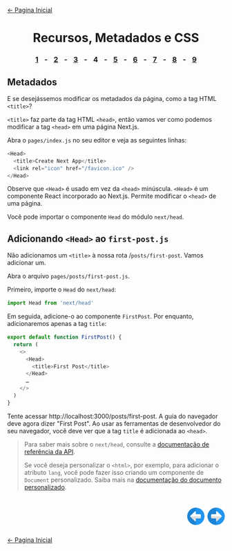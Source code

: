 [← Pagina Inicial](../../../README.md#basico)

<h1 align="center">Recursos, Metadados e CSS</h1>

<h3 align="center">
<a href="./1.md#recursos-metadados-e-css" style="margin:0 10px;">1</a> -
<a href="./2.md#recursos-metadados-e-css" style="margin:0 10px;">2</a> -
<a href="./3.md#recursos-metadados-e-css" style="margin:0 10px;">3</a> -
<spam style="margin:0 10px;">4</spam> -
<a href="./5.md#recursos-metadados-e-css" style="margin:0 10px;">5</a> -
<a href="./6.md#recursos-metadados-e-css" style="margin:0 10px;">6</a> -
<a href="./7.md#recursos-metadados-e-css" style="margin:0 10px;">7</a> -
<a href="./8.md#recursos-metadados-e-css" style="margin:0 10px;">8</a> -
<a href="./9.md#recursos-metadados-e-css" style="margin:0 10px;">9</a>
</h3>

## Metadados

E se desejássemos modificar os metadados da página, como a tag HTML `<title>`?

`<title>` faz parte da tag HTML `<head>`, então vamos ver como podemos modificar a tag `<head>` em uma página Next.js.

Abra o `pages/index.js` no seu editor e veja as seguintes linhas:

```javascript
<Head>
  <title>Create Next App</title>
  <link rel="icon" href="/favicon.ico" />
</Head>
```

Observe que `<Head>` é usado em vez da `<head>` minúscula. `<Head>` é um componente React incorporado ao Next.js. Permite modificar o `<head>` de uma página.

Você pode importar o componente `Head` do módulo `next/head`.

## Adicionando `<Head>` ao `first-post.js`

Não adicionamos um `<title>` à nossa rota /`posts/first-post`. Vamos adicionar um.

Abra o arquivo `pages/posts/first-post.js`.

Primeiro, importe o `Head` do `next/head`:

```javascript
import Head from 'next/head'
```

Em seguida, adicione-o ao componente `FirstPost`. Por enquanto, adicionaremos apenas a tag `title`:

```javascript
export default function FirstPost() {
  return (
    <>
      <Head>
        <title>First Post</title>
      </Head>
      …
    </>
  )
}
```

Tente acessar http://localhost:3000/posts/first-post. A guia do navegador deve agora dizer "First Post". Ao usar as ferramentas de desenvolvedor do seu navegador, você deve ver que a tag `title` é adicionada ao `<head>`.

>Para saber mais sobre o `next/head`, consulte a [documentação de referência da API](https://nextjs.org/docs/api-reference/next/head).
>
>Se você deseja personalizar o `<html>`, por exemplo, para adicionar o atributo `lang`, você pode fazer isso criando um componente de `Document` personalizado. Saiba mais na [documentação do documento personalizado](https://nextjs.org/docs/advanced-features/custom-document).

<h1 align="right">
<a href="./3.md#recursos-metadados-e-css"><img src="../../../images/previous-arrow.svg" alt="next-arrow" width="40px"></a>
<a href="./5.md#recursos-metadados-e-css"><img src="../../../images/next-arrow.svg" alt="next-arrow" width="40px"></a>
</h1>

[← Pagina Inicial](../../../README.md#basico)